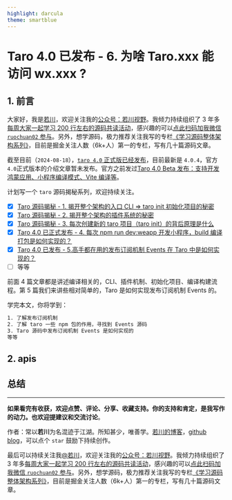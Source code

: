 ```yaml
---
highlight: darcula
theme: smartblue
---
```


# Taro 4.0 已发布 - 6. 为啥 Taro.xxx 能访问 wx.xxx ?

## 1. 前言

大家好，我是[若川](https://juejin.cn/user/1415826704971918)，欢迎关注我的[公众号：若川视野](https://mp.weixin.qq.com/s/MacNfeTPODNMLLFdzrULow)。我倾力持续组织了 3 年多[每周大家一起学习 200 行左右的源码共读活动](https://juejin.cn/post/7079706017579139102)，感兴趣的可以[点此扫码加我微信 `ruochuan02` 参与](https://juejin.cn/pin/7217386885793595453)。另外，想学源码，极力推荐关注我写的专栏[《学习源码整体架构系列》](https://juejin.cn/column/6960551178908205093)，目前是掘金关注人数（6k+人）第一的专栏，写有几十篇源码文章。

截至目前（`2024-08-18`），[`taro 4.0` 正式版已经发布](https://github.com/NervJS/taro/releases/tag/v4.0.3)，目前最新是 `4.0.4`，官方`4.0`正式版本的介绍文章暂未发布。官方之前发过[Taro 4.0 Beta 发布：支持开发鸿蒙应用、小程序编译模式、Vite 编译等](https://juejin.cn/post/7330792655125463067)。

计划写一个 `taro` 源码揭秘系列，欢迎持续关注。

-   [x] [Taro 源码揭秘 - 1. 揭开整个架构的入口 CLI => taro init 初始化项目的秘密](https://juejin.cn/post/7378363694939783178)
-   [x] [Taro 源码揭秘 - 2. 揭开整个架构的插件系统的秘密](https://juejin.cn/spost/7380195796208205824)
-   [x] [Taro 源码揭秘 - 3. 每次创建新的 taro 项目（taro init）的背后原理是什么](https://juejin.cn/post/7390335741586931738)
-   [x] [Taro 4.0 已正式发布 - 4. 每次 npm run dev:weapp 开发小程序，build 编译打包是如何实现的？](https://juejin.cn/post/7403193330271682612)
-   [x] [Taro 4.0 已发布 - 5.高手都在用的发布订阅机制 Events 在 Taro 中是如何实现的？](https://juejin.cn/post/7403915119448915977)
-   [ ] 等等

前面 4 篇文章都是讲述编译相关的，CLI、插件机制、初始化项目、编译构建流程。第 5 篇我们来讲些相对简单的，Taro 是如何实现发布订阅机制 Events 的。

学完本文，你将学到：

```bash
1. 了解发布订阅机制
2. 了解 taro 一些 npm 包的作用，寻找到 Events 源码
3. Taro 源码中发布订阅机制 Events 是如何实现的
等等
```

## 2. apis

## 总结


----

**如果看完有收获，欢迎点赞、评论、分享、收藏支持。你的支持和肯定，是我写作的动力。也欢迎提建议和交流讨论**。

作者：常以**若川**为名混迹于江湖。所知甚少，唯善学。[若川的博客](https://ruochuan12.github.io)，[github blog](https://github.com/ruochuan12/blog)，可以点个 `star` 鼓励下持续创作。

最后可以持续关注我[@若川](https://juejin.cn/user/1415826704971918)，欢迎关注我的[公众号：若川视野](https://mp.weixin.qq.com/s/MacNfeTPODNMLLFdzrULow)。我倾力持续组织了 3 年多[每周大家一起学习 200 行左右的源码共读活动](https://juejin.cn/post/7079706017579139102)，感兴趣的可以[点此扫码加我微信 `ruochuan02` 参与](https://juejin.cn/pin/7217386885793595453)。另外，想学源码，极力推荐关注我写的专栏[《学习源码整体架构系列》](https://juejin.cn/column/6960551178908205093)，目前是掘金关注人数（6k+人）第一的专栏，写有几十篇源码文章。
